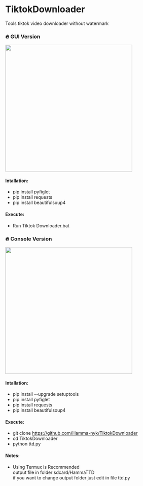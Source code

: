 # TiktokDownloader
Tools tiktok video downloader without watermark

### 🔥 GUI Version
<img width="400px" src="https://i.ibb.co/ZYmNyFZ/Picture2.png"/><br>

#### Intallation:
  - pip install pyfiglet
  - pip install requests
  - pip install beautifulsoup4
#### Execute:
  - Run Tiktok Downloader.bat
  
### 🔥 Console Version
<img width="400px" src="https://i.ibb.co/R2npVTR/photo-2023-02-21-19-00-31.jpg"/><br>

#### Intallation:
  - pip install --upgrade setuptools
  - pip install pyfiglet
  - pip install requests
  - pip install beautifulsoup4
#### Execute:
  - git clone https://github.com/Hamma-nyk/TiktokDownloader
  - cd TiktokDownloader
  - python ttd.py
#### Notes:
  - Using Termux is Recommended<br>
  output file in folder sdcard/HammaTTD<br>
  if you want to change output folder just edit in
  file ttd.py
  
